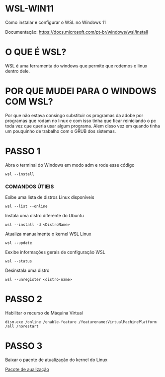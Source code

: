 # WSL-WIN11
Como instalar e configurar o WSL no Windows 11

Documentação: https://docs.microsoft.com/pt-br/windows/wsl/install

# O QUE É WSL?

WSL é uma ferramenta do windows que permite que rodemos o linux dentro dele.

# POR QUE MUDEI PARA O WINDOWS COM WSL?

Por que não estava consingo substituir os programas da adobe por programas que rodam no linux e com isso tinha que ficar reiniciando o pc toda vez que queria usar algum programa.
Alem disso vez em quando tinha um pouquinho de trabalho com o GRUB dos sistemas.

# PASSO 1

Abra o terminal do Windows em modo adm e rode esse código

```
wsl --install
```

### COMANDOS ÚTIEIS

Exibe uma lista de distros Linux disponíveis

```
wsl --list --online
```

Instala uma distro diferente do Ubuntu

```
wsl --install -d <DistroName>
```

Atualiza manualmente o kernel WSL Linux

```
wsl --update
```

Eexibe informações gerais de configuração WSL

```
wsl --status
```

Desinstala uma distro

```
wsl --unregister <distro-name>
```

# PASSO 2 

Habilitar o recurso de Máquina Virtual

```
dism.exe /online /enable-feature /featurename:VirtualMachinePlatform /all /norestart
```

# PASSO 3

Baixar o pacote de atualização do kernel do Linux

[Pacote de aualização](https://wslstorestorage.blob.core.windows.net/wslblob/wsl_update_x64.msi´)

